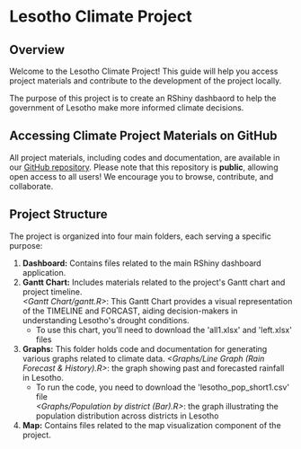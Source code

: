 # Lesotho Climate Project
## Overview
Welcome to the Lesotho Climate Project! This guide will help you access project materials and contribute to the development of the project locally.

The purpose of this project is to create an RShiny dashbaord to help the government of Lesotho make more informed climate decisions.

## Accessing Climate Project Materials on GitHub
All project materials, including codes and documentation, are available in our [GitHub repository](https://github.com/ey2367/Climate_Project).
Please note that this repository is **public**, allowing open access to all users! We encourage you to browse, contribute, and collaborate.

## Project Structure
The project is organized into four main folders, each serving a specific purpose:
1. **Dashboard:** Contains files related to the main RShiny dashboard application.
2. **Gantt Chart:** Includes materials related to the project's Gantt chart and project timeline.   
    *<Gantt Chart/gantt.R>*: This Gantt Chart provides a visual representation of the TIMELINE and FORCAST, aiding decision-makers in understanding Lesotho's drought conditions.
    - To use this chart, you'll need to download the 'all1.xlsx' and 'left.xlsx' files
3. **Graphs:** This folder holds code and documentation for generating various graphs related to climate data.
    *<Graphs/Line Graph (Rain Forecast & History).R>*: the graph showing past and forecasted rainfall in Lesotho. 
    -  To run the code, you need to download the 'lesotho_pop_short1.csv' file   
    *<Graphs/Population by district (Bar).R>*: the graph illustrating the population distribution across districts in Lesotho
4. **Map:** Contains files related to the map visualization component of the project.

